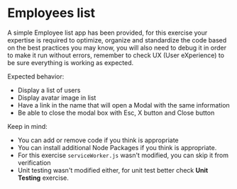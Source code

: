 # Employees list
A simple Employee list app has been provided, for this exercise your expertise is required to optimize, organize and standardize the code based on the best practices you may know, you will also need to debug it in order to make it run without errors, remember to check UX (User eXperience) to be sure everything is working as expected.

Expected behavior:

- Display a list of users
- Display avatar image in list
- Have a link in the name that will open a Modal with the same information
- Be able to close the modal box with Esc, X button and Close button

Keep in mind:

- You can add or remove code if you think is appropriate
- You can install additional Node Packages if you think is appropriate.
- For this exercise `serviceWorker.js` wasn't modified, you can skip it from verification
- Unit testing wasn't modified either, for unit test better check **Unit Testing** exercise.